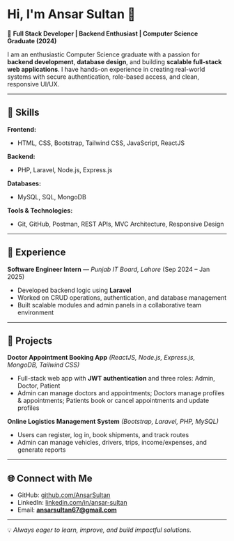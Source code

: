 # Hi, I'm Ansar Sultan 👋

🎯 **Full Stack Developer | Backend Enthusiast | Computer Science Graduate (2024)**  

I am an enthusiastic Computer Science graduate with a passion for **backend development**, **database design**, and building **scalable full-stack web applications**. I have hands-on experience in creating real-world systems with secure authentication, role-based access, and clean, responsive UI/UX.

---

## 🚀 Skills

**Frontend:**  
- HTML, CSS, Bootstrap, Tailwind CSS, JavaScript, ReactJS  

**Backend:**  
- PHP, Laravel, Node.js, Express.js  

**Databases:**  
- MySQL, SQL, MongoDB  

**Tools & Technologies:**  
- Git, GitHub, Postman, REST APIs, MVC Architecture, Responsive Design  

---

## 💼 Experience

**Software Engineer Intern** — *Punjab IT Board, Lahore* (Sep 2024 – Jan 2025)  
- Developed backend logic using **Laravel**  
- Worked on CRUD operations, authentication, and database management  
- Built scalable modules and admin panels in a collaborative team environment  

---

## 📂 Projects

**Doctor Appointment Booking App** *(ReactJS, Node.js, Express.js, MongoDB, Tailwind CSS)*  
- Full-stack web app with **JWT authentication** and three roles: Admin, Doctor, Patient  
- Admin can manage doctors and appointments; Doctors manage profiles & appointments; Patients book or cancel appointments and update profiles  

**Online Logistics Management System** *(Bootstrap, Laravel, PHP, MySQL)*  
- Users can register, log in, book shipments, and track routes  
- Admin can manage vehicles, drivers, trips, income/expenses, and generate reports  

---

## 🌐 Connect with Me
- GitHub: [github.com/AnsarSultan](https://github.com/AnsarSultan)  
- LinkedIn: [linkedin.com/in/ansar-sultan](https://www.linkedin.com/in/ansar-sultan)  
- Email: **ansarsultan67@gmail.com**

---
💡 *Always eager to learn, improve, and build impactful solutions.*
